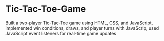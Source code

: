 # Tic-Tac-Toe-Game
Built a two-player Tic-Tac-Toe game using HTML, CSS, and JavaScript,  implemented win conditions, draws, and player turns with JavaScrip, used JavaScript event listeners for real-time game updates
